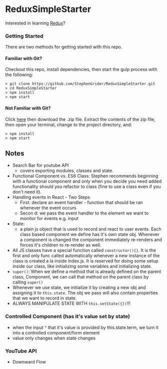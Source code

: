 # ReduxSimpleStarter

Interested in learning [Redux](https://www.udemy.com/react-redux/)?

### Getting Started

There are two methods for getting started with this repo.

#### Familiar with Git?
Checkout this repo, install dependencies, then start the gulp process with the following:

```
> git clone https://github.com/StephenGrider/ReduxSimpleStarter.git
> cd ReduxSimpleStarter
> npm install
> npm start
```

#### Not Familiar with Git?
Click [here](https://github.com/StephenGrider/ReactStarter/releases) then download the .zip file.  Extract the contents of the zip file, then open your terminal, change to the project directory, and:

```
> npm install
> npm start
```

## Notes
- Search Bar for youtube API
  - covers exporting modules, classes and state.
- Functional Component vs. ES6 Class: Stephen recommends beginning with a 
functional component and only when you decide you need added functionality should
you refactor to class (fine to use a class even if you don't need it).
- Handling events in React - Two Steps
  - First: declare an event handler - function that should be ran whenever the event occurs
  - Secon d: we pass the event handler to the element we want to monitor for events e.g. input
- State:
  - a plain js object that is used to record and react to user events. Each class based component we define
  has it's own state obj. Whenever a component is changed the component immediately re-renders and forces
  it's children to re-render as well.
- All JS classes have a special function called `constructor(){}`. It is the first and only func called automatically 
whenever a new instance of the class is created a la inside index.js. It is reserved for doing some setup inside our 
class, like initializing some variables and initializing state. 
- `super()`: When we define a method that is already defined on the parent class, Component, we can call that method 
on the parent class by calling `super()`
- Whenever we use state, we initialize it by creating a new obj and assigning it to `this.state`. The obj we pass
will also contain properties that we want to record in state. 
- ALWAYS MANIPULATE STATE WITH `this.setState({})`!!!

### Controlled Component (has it's value set by state)
- when the input ^ that it's value is provided by this.state.term, we turn it into a controlled component/form element
- value only changes when state changes

### YouTube API
- Downward Flow
